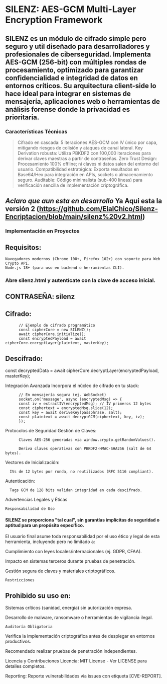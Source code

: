 # SILENZ: AES-GCM Multi-Layer Encryption Framework

## SILENZ es un módulo de cifrado simple pero seguro y util diseñado para desarrolladores y profesionales de ciberseguridad. Implementa AES-GCM (256-bit) con múltiples rondas de procesamiento, optimizado para garantizar confidencialidad e integridad de datos en entornos críticos. Su arquitectura client-side lo hace ideal para integrar en sistemas de mensajería, aplicaciones web o herramientas de análisis forense donde la privacidad es prioritaria.
### Características Técnicas

 >   Cifrado en cascada: 5 iteraciones AES-GCM con IV único por capa, mitigando riesgos de colisión y ataques de canal lateral.
    Key Derivation robusta: Utiliza PBKDF2 con 100,000 iteraciones para derivar claves maestras a partir de contraseñas.
    Zero Trust Design: Procesamiento 100% offline; ni claves ni datos salen del entorno del usuario.
    Compatibilidad estratégica: Exporta resultados en Base64/Hex para integración en APIs, sockets o almacenamiento seguro.
    Auditable: Código minimalista (sub-400 líneas) para verificación sencilla de implementación criptográfica.

## ***Aclaro que aun esta en desarrollo*** **Ya Aqui esta la versión** 2 (https://github.com/ElalChico/Silenz-Encriptacion/blob/main/silenz%20v2.html)

### Implementación en Proyectos
## Requisitos:

    Navegadores modernos (Chrome 108+, Firefox 102+) con soporte para Web Crypto API.
    Node.js 18+ (para uso en backend o herramientas CLI).

### Abre silenz.html y autentícate con la clave de acceso inicial.

## CONTRASEÑA: **silenz**

## Cifrado:

          // Ejemplo de cifrado programático
          const cipherCore = new SILENZ();
          await cipherCore.initialize();
          const encryptedPayload = await cipherCore.encryptLayer(plaintext, masterKey);

## Descifrado:

const decryptedData = await cipherCore.decryptLayer(encryptedPayload, masterKey);

Integración Avanzada Incorpora el núcleo de cifrado en tu stack:

          // En mensajería segura (ej. WebSocket)
          socket.on('message', async (encryptedMsg) => {
          const iv = extractIV(encryptedMsg); // IV primeros 12 bytes
          const ciphertext = encryptedMsg.slice(12);
          const key = await deriveKey(passphrase, salt);
          const plaintext = await decryptGCM(ciphertext, key, iv);
          });

Protocolos de Seguridad Gestión de Claves:

          Claves AES-256 generadas via window.crypto.getRandomValues().
          
          Deriva claves operativas con PBKDF2-HMAC-SHA256 (salt de 64 bytes).

Vectores de Inicialización:

      IVs de 12 bytes por ronda, no reutilizados (RFC 5116 compliant).

Autenticación:

      Tags GCM de 128 bits validan integridad en cada descifrado.

Advertencias Legales y Éticas

    Responsabilidad de Uso

#### SILENZ se proporciona "tal cual", sin garantías implícitas de seguridad o aptitud para un propósito específico.

El usuario final asume toda responsabilidad por el uso ético y legal de esta herramienta, incluyendo pero no limitado a:

Cumplimiento con leyes locales/internacionales (ej. GDPR, CFAA).

Impacto en sistemas terceros durante pruebas de penetración.

Gestión segura de claves y materiales criptográficos.

    Restricciones

## Prohibido su uso en:

Sistemas críticos (sanidad, energía) sin autorización expresa.

<Actividades que comprometan la privacidad o seguridad de entidades no autorizadas>

Desarrollo de malware, ransomware o herramientas de vigilancia ilegal.

    Auditoría Obligatoria

Verifica la implementación criptográfica antes de desplegar en entornos productivos.

Recomendado realizar pruebas de penetración independientes.

Licencia y Contribuciones Licencia: MIT License - Ver LICENSE para detalles completos.

Reporting: Reporte vulnerabilidades via issues con etiqueta [CVE-REPORT].
